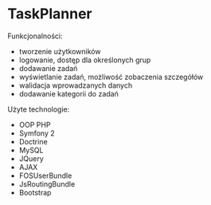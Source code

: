 TaskPlanner
===========

Funkcjonalności: <br>
- tworzenie użytkowników
- logowanie, dostęp dla określonych grup
- dodawanie zadań
- wyświetlanie zadań, możliwość zobaczenia szczegółów
- walidacja wprowadzanych danych
- dodawanie kategorii do zadań

 Użyte technologie: <br>
 - OOP PHP
 - Symfony 2
 - Doctrine
 - MySQL
 - JQuery
 - AJAX
 - FOSUserBundle
 - JsRoutingBundle
 - Bootstrap

